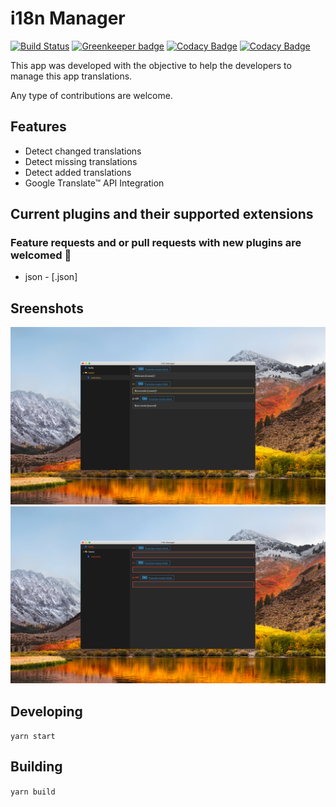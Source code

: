 # i18n Manager

[![Build Status](https://travis-ci.com/gilmarsquinelato/i18n-manager.svg?branch=master)](https://travis-ci.com/gilmarsquinelato/i18n-manager)
[![Greenkeeper badge](https://badges.greenkeeper.io/gilmarsquinelato/i18n-manager.svg)](https://greenkeeper.io/)
[![Codacy Badge](https://api.codacy.com/project/badge/Grade/8acca046a7fc462fbfe69677984cff91)](https://www.codacy.com/project/gilmarsquinelato/i18n-manager/dashboard?utm_source=github.com&amp;utm_medium=referral&amp;utm_content=gilmarsquinelato/i18n-manager&amp;utm_campaign=Badge_Grade_Dashboard)
[![Codacy Badge](https://api.codacy.com/project/badge/Coverage/8acca046a7fc462fbfe69677984cff91)](https://www.codacy.com/app/gilmarsquinelato/i18n-manager?utm_source=github.com&utm_medium=referral&utm_content=gilmarsquinelato/i18n-manager&utm_campaign=Badge_Coverage)

This app was developed with the objective to help the developers to manage
this app translations.

Any type of contributions are welcome.

## Features

* Detect changed translations
* Detect missing translations
* Detect added translations
* Google Translate™ API Integration

## Current plugins and their supported extensions
### Feature requests and or pull requests with new plugins are welcomed 🙂
* json - [.json]


## Sreenshots

![](./picture1.jpg)
![](./picture2.jpg)

## Developing

```yarn start```

## Building

```yarn build```

